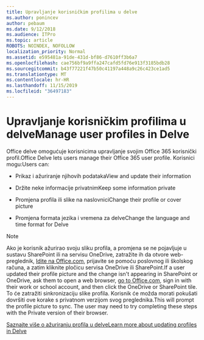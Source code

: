 ```yaml
---
title: Upravljanje korisničkim profilima u delve
ms.author: ponincev
author: pebaum
ms.date: 9/12/2018
ms.audience: ITPro
ms.topic: article
ROBOTS: NOINDEX, NOFOLLOW
localization_priority: Normal
ms.assetid: e595481a-91de-431d-bf86-d7610ff3b6a7
ms.openlocfilehash: cae756bf9a9ffa247cafd5fd76e913f3185bdb28
ms.sourcegitcommit: b43f77221f47b50c41197a448a9c26c423ce1ad5
ms.translationtype: MT
ms.contentlocale: hr-HR
ms.lasthandoff: 11/15/2019
ms.locfileid: "36497183"
---
```

# <a name="manage-user-profiles-in-delve"></a><span data-ttu-id="dcf7b-102">Upravljanje korisničkim profilima u delve</span><span class="sxs-lookup"><span data-stu-id="dcf7b-102">Manage user profiles in Delve</span></span>

<span data-ttu-id="dcf7b-103">Office delve omogućuje korisnicima upravljanje svojim Office 365 korisnički profil.</span><span class="sxs-lookup"><span data-stu-id="dcf7b-103">Office Delve lets users manage their Office 365 user profile.</span></span> <span data-ttu-id="dcf7b-104">Korisnici mogu:</span><span class="sxs-lookup"><span data-stu-id="dcf7b-104">Users can:</span></span>
  
- <span data-ttu-id="dcf7b-105">Prikaz i ažuriranje njihovih podataka</span><span class="sxs-lookup"><span data-stu-id="dcf7b-105">View and update their information</span></span>
    
- <span data-ttu-id="dcf7b-106">Držite neke informacije privatnim</span><span class="sxs-lookup"><span data-stu-id="dcf7b-106">Keep some information private</span></span>
    
- <span data-ttu-id="dcf7b-107">Promjena profila ili slike na naslovnici</span><span class="sxs-lookup"><span data-stu-id="dcf7b-107">Change their profile or cover picture</span></span>
    
- <span data-ttu-id="dcf7b-108">Promjena formata jezika i vremena za delve</span><span class="sxs-lookup"><span data-stu-id="dcf7b-108">Change the language and time format for Delve</span></span>
    
> [!NOTE]
> <span data-ttu-id="dcf7b-109">Ako je korisnik ažurirao svoju sliku profila, a promjena se ne pojavljuje u sustavu SharePoint ili na servisu OneDrive, zatražite ih da otvore web-preglednik, [Idite na Office.com](https://www.office.com), prijavite se pomoću poslovnog ili školskog računa, a zatim kliknite pločicu servisa OneDrive ili SharePoint.</span><span class="sxs-lookup"><span data-stu-id="dcf7b-109">If a user updated their profile picture and the change isn't appearing in SharePoint or OneDrive, ask them to open a web browser, [go to Office.com](https://www.office.com), sign in with their work or school account, and then click the OneDrive or SharePoint tile.</span></span> <span data-ttu-id="dcf7b-110">To će zatražiti sinkronizaciju slike profila. Korisnik će možda morati pokušati dovršiti ove korake s privatnom verzijom svog preglednika.</span><span class="sxs-lookup"><span data-stu-id="dcf7b-110">This will prompt the profile picture to sync. The user may need to try completing these steps with the Private version of their browser.</span></span> 
  
[<span data-ttu-id="dcf7b-111">Saznajte više o ažuriranju profila u delve</span><span class="sxs-lookup"><span data-stu-id="dcf7b-111">Learn more about updating profiles in Delve</span></span>](https://go.microsoft.com/fwlink/?linkid=735070)
  

